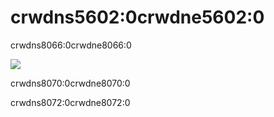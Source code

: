 # crwdns5602:0crwdne5602:0

crwdns8066:0crwdne8066:0

![](crwdns8068:0crwdne8068:0)

crwdns8070:0crwdne8070:0

crwdns8072:0crwdne8072:0
